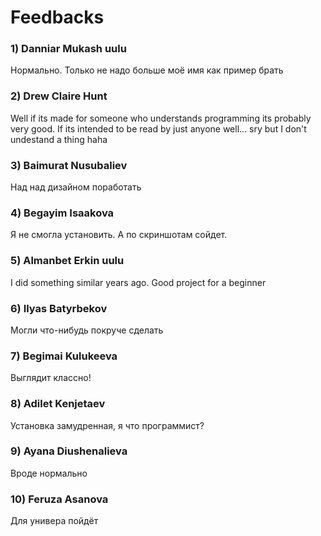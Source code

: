   #  Feedbacks
  
### 1) Danniar Mukash uulu
Нормально. Только не надо больше моё имя как пример брать
### 2) Drew Claire Hunt
Well if its made for someone who understands programming its probably very good.
If its intended to be read by just anyone well... sry but I don't undestand a thing haha
### 3) Baimurat Nusubaliev
Над над дизайном поработать
### 4) Begayim Isaakova
Я не смогла установить. А по скриншотам сойдет.
### 5) Almanbet Erkin uulu
I did something similar years ago. Good project for a beginner
### 6) Ilyas Batyrbekov
Могли что-нибудь покруче сделать
### 7) Begimai Kulukeeva
Выглядит классно!
### 8) Adilet Kenjetaev
Установка замудренная, я что программист?
### 9) Ayana Diushenalieva
Вроде нормально
### 10) Feruza Asanova
Для универа пойдёт
